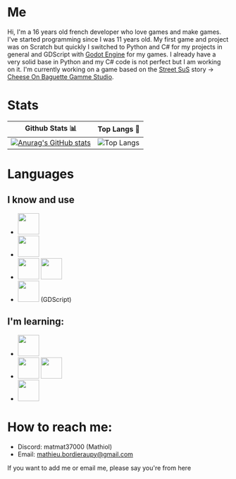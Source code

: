# Me
Hi, I'm a 16 years old french developer who love games and make games. I've started programming since I was 11 years old. My first game and project was on Scratch but quickly I switched to Python and C# for my projects in general and GDScript with [Godot Engine](https://godotengine.org/) for my games. I already have a very solid base in Python and my C# code is not perfect but I am working on it. I'm currently working on a game based on the [Street SuS](https://www.instagram.com/street_sus__off?igsh=MXBuMjZ2bmY1dG5mcw==) story -> [Cheese On Baguette Gamme Studio](https://github.com/CheeseOnBaguetteGameStudio). 

# Stats
| Github Stats 📊 | Top Langs 💬 |
|-----------------|---------------|
|[![Anurag's GitHub stats](https://github-readme-stats.vercel.app/api?username=matmat37000&show_icons=true&theme=transparent&hide_border=true)](https://github.com/anuraghazra/github-readme-stats) | ![Top Langs](https://github-readme-stats.vercel.app/api/top-langs/?username=matmat37000&hide=javascript,css,scss,html&theme=transparent&hide_border=true) |

<!-- [![trophy](https://github-profile-trophy.vercel.app/?username=matmat37000&theme=transparent)](https://github.com/ryo-ma/github-profile-trophy) -->

# Languages 
## I know and use
- <img height="48" width="48" src="https://cdn.simpleicons.org/python" />
- <img height="48" width="48" src="https://cdn.simpleicons.org/csharp" />
- <img height="48" width="48" src="https://cdn.simpleicons.org/html5" /> <img height="48" width="48" src="https://cdn.simpleicons.org/css3" />
- <img height="48" width="48" src="https://cdn.simpleicons.org/godotengine" /> (GDScript)
## I'm learning:
- <img height="48" width="48" src="https://cdn.simpleicons.org/cplusplus" />
- <img height="48" width="48" src="https://cdn.simpleicons.org/dart" />  <img height="48" width="48" src="https://cdn.simpleicons.org/flutter" />
- <img height="48" width="48" src="https://cdn.simpleicons.org/javascript" />

# How to reach me: 
  - Discord: matmat37000 (Mathiol)
  - Email: mathieu.bordieraupy@gmail.com

If you want to add me or email me, please say you're from here
<!-- # Work
Curently working an custom CMD in python and on a new video game 👀
I'm learning C++ for creating and understanding cheats on CSGO and DLL. -->


<!-- - 💞️ I’m looking to collaborate on ... -->
<!---
matmat37000/matmat37000 is a ✨ special ✨ repository because its `README.md` (this file) appears on your GitHub profile.
You can click the Preview link to take a look at your changes.
--->
